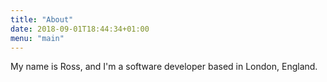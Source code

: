 ```yaml
---
title: "About"
date: 2018-09-01T18:44:34+01:00
menu: "main"
---
```


My name is Ross, and I'm a software developer based in London, England.

